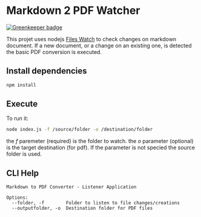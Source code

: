 # Markdown 2 PDF Watcher

[![Greenkeeper badge](https://badges.greenkeeper.io/mmornati/markdown2pdf.svg)](https://greenkeeper.io/)

This projet uses nodejs [Files Watch](https://github.com/mikeal/watch) to check changes on markdown document.
If a new document, or a change on an existing one, is detected the basic PDF conversion is executed.

## Install dependencies

```bash
npm install
```

## Execute

To run it:

```bash
node index.js -f /source/folder -o /destination/folder 
``` 

the *f* paremeter (required) is the folder to watch.
the *o* parameter (optional) is the target destination (for pdf). If the parameter is not specied the source folder is used.

## CLI Help

```
Markdown to PDF Converter - Listener Application

Options:
  --folder, -f        Folder to listen to file changes/creations
  --outputfolder, -o  Destination folder for PDF files
```
